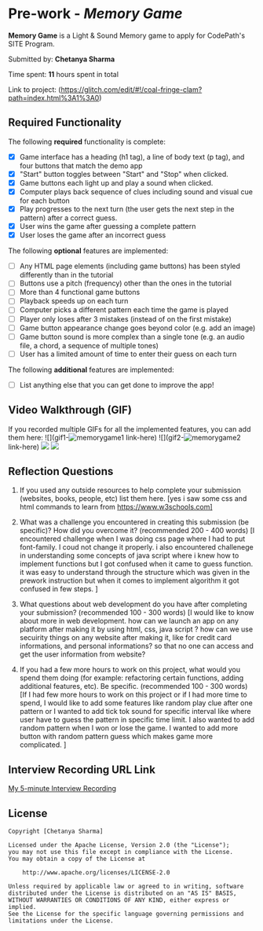 # Pre-work - *Memory Game*

**Memory Game** is a Light & Sound Memory game to apply for CodePath's SITE Program. 

Submitted by: **Chetanya Sharma**

Time spent: **11** hours spent in total

Link to project: (https://glitch.com/edit/#!/coal-fringe-clam?path=index.html%3A1%3A0)

## Required Functionality

The following **required** functionality is complete:

* [x] Game interface has a heading (h1 tag), a line of body text (p tag), and four buttons that match the demo app
* [x] "Start" button toggles between "Start" and "Stop" when clicked. 
* [x] Game buttons each light up and play a sound when clicked. 
* [x] Computer plays back sequence of clues including sound and visual cue for each button
* [x] Play progresses to the next turn (the user gets the next step in the pattern) after a correct guess. 
* [x] User wins the game after guessing a complete pattern
* [x] User loses the game after an incorrect guess

The following **optional** features are implemented:

* [ ] Any HTML page elements (including game buttons) has been styled differently than in the tutorial
* [ ] Buttons use a pitch (frequency) other than the ones in the tutorial
* [ ] More than 4 functional game buttons
* [ ] Playback speeds up on each turn
* [ ] Computer picks a different pattern each time the game is played
* [ ] Player only loses after 3 mistakes (instead of on the first mistake)
* [ ] Game button appearance change goes beyond color (e.g. add an image)
* [ ] Game button sound is more complex than a single tone (e.g. an audio file, a chord, a sequence of multiple tones)
* [ ] User has a limited amount of time to enter their guess on each turn

The following **additional** features are implemented:

- [ ] List anything else that you can get done to improve the app!

## Video Walkthrough (GIF)

If you recorded multiple GIFs for all the implemented features, you can add them here:
![](gif1-![memorygame1](https://user-images.githubusercontent.com/58649587/160906519-ce19fe35-ac83-4f42-a579-4370f5eecb29.gif)
link-here)
![](gif2-![memorygame2](https://user-images.githubusercontent.com/58649587/160906543-344ff43b-7e5d-4055-b4ef-0933269711b2.gif)
link-here)
![](gif3-link-here)
![](gif4-link-here)

## Reflection Questions
1. If you used any outside resources to help complete your submission (websites, books, people, etc) list them here. 
[yes i saw some css and html commands to learn from https://www.w3schools.com]

2. What was a challenge you encountered in creating this submission (be specific)? How did you overcome it? (recommended 200 - 400 words) 
[I encountered challenge when I was doing css page where I had to  put font-family. I coud not change it properly. i also encountered challenege in understanding some concepts of java script where i knew how to implement functions but I got confused when it came to guess function. it was easy to understand through the structure which was given in the prework instruction but when it comes to implement algorithm it got confused in few steps. ]

3. What questions about web development do you have after completing your submission? (recommended 100 - 300 words) 
[I would like to know about more in web development. how can we launch an app on any platform  after making it by using html, css, java script ? how can we use secuirity things on any website after making it, like for credit card informations, and personal informations? so that no one can access and get the user information from website?

4. If you had a few more hours to work on this project, what would you spend them doing (for example: refactoring certain functions, adding additional features, etc). Be specific. (recommended 100 - 300 words) 
[If I had few more hours to work on this project or if I had more time to spend, I would like to add some features like random play clue after one  pattern or I wanted to add tick tok sound for specific interval like where user have to guess the pattern in specific time limit. I also wanted to add random pattern when I won or lose the game. I wanted to add more button with random pattern guess which makes game more complicated.  ]



## Interview Recording URL Link

[My 5-minute Interview Recording]("https://vimeo.com/694587626")


## License

    Copyright [Chetanya Sharma]

    Licensed under the Apache License, Version 2.0 (the "License");
    you may not use this file except in compliance with the License.
    You may obtain a copy of the License at

        http://www.apache.org/licenses/LICENSE-2.0

    Unless required by applicable law or agreed to in writing, software
    distributed under the License is distributed on an "AS IS" BASIS,
    WITHOUT WARRANTIES OR CONDITIONS OF ANY KIND, either express or implied.
    See the License for the specific language governing permissions and
    limitations under the License.
